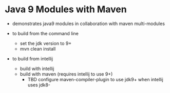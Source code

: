 # Java 9 Modules with Maven
- demonstrates java9 modules in collaboration with maven multi-modules

- to build from the command line
    - set the jdk version to 9+
    - mvn clean install
- to build from intellij
    - build with intellij
    - build with maven (requires intellij to use 9+)
        - TBD configure maven-compiler-plugin to use jdk9+ when intellij uses jdk8-
        
        
